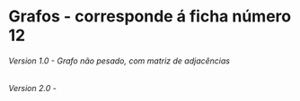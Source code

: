 # Grafos - corresponde á ficha número 12

###### Version 1.0 - Grafo não pesado, com matriz de adjacências
###### Version 2.0 - 
